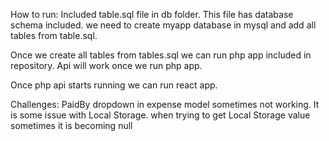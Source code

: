 How to run:
Included table.sql file in db folder. This file has database schema included. 
we need to create myapp database in mysql and add  all tables from table.sql.

Once we create all tables from tables.sql we can run php app included in repository. Api will work once we run php app.

Once php api starts running we can run react app.

Challenges:
PaidBy dropdown in expense model sometimes not working. It is some issue with Local Storage. when trying to get Local Storage value sometimes it is becoming null
